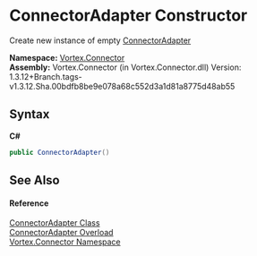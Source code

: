 # ConnectorAdapter Constructor 
 

Create new instance of empty <a href="T_Vortex_Connector_ConnectorAdapter.md">ConnectorAdapter</a>

**Namespace:**&nbsp;<a href="N_Vortex_Connector.md">Vortex.Connector</a><br />**Assembly:**&nbsp;Vortex.Connector (in Vortex.Connector.dll) Version: 1.3.12+Branch.tags-v1.3.12.Sha.00bdfb8be9e078a68c552d3a1d81a8775d48ab55

## Syntax

**C#**<br />
``` C#
public ConnectorAdapter()
```


## See Also


#### Reference
<a href="T_Vortex_Connector_ConnectorAdapter.md">ConnectorAdapter Class</a><br /><a href="Overload_Vortex_Connector_ConnectorAdapter__ctor.md">ConnectorAdapter Overload</a><br /><a href="N_Vortex_Connector.md">Vortex.Connector Namespace</a><br />